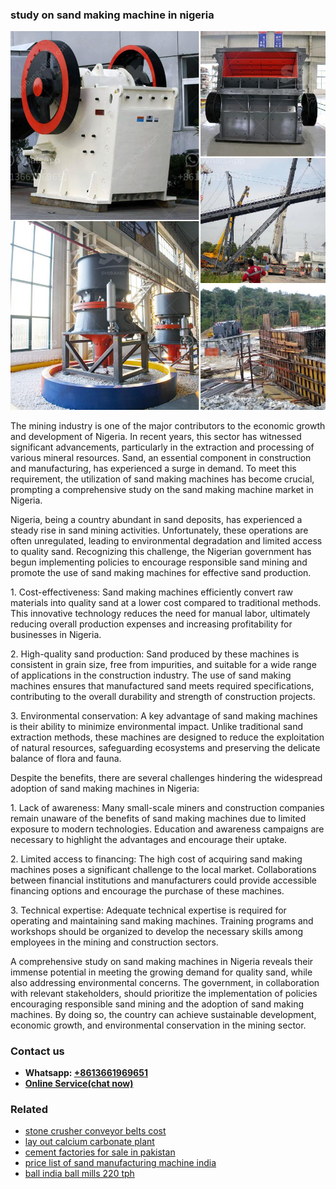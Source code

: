 <h3>study on sand making machine in nigeria</h3><img src='1708323092.jpg' alt=''><p>The mining industry is one of the major contributors to the economic growth and development of Nigeria. In recent years, this sector has witnessed significant advancements, particularly in the extraction and processing of various mineral resources. Sand, an essential component in construction and manufacturing, has experienced a surge in demand. To meet this requirement, the utilization of sand making machines has become crucial, prompting a comprehensive study on the sand making machine market in Nigeria.</p><p>Nigeria, being a country abundant in sand deposits, has experienced a steady rise in sand mining activities. Unfortunately, these operations are often unregulated, leading to environmental degradation and limited access to quality sand. Recognizing this challenge, the Nigerian government has begun implementing policies to encourage responsible sand mining and promote the use of sand making machines for effective sand production.</p><p>1. Cost-effectiveness: Sand making machines efficiently convert raw materials into quality sand at a lower cost compared to traditional methods. This innovative technology reduces the need for manual labor, ultimately reducing overall production expenses and increasing profitability for businesses in Nigeria.</p><p>2. High-quality sand production: Sand produced by these machines is consistent in grain size, free from impurities, and suitable for a wide range of applications in the construction industry. The use of sand making machines ensures that manufactured sand meets required specifications, contributing to the overall durability and strength of construction projects.</p><p>3. Environmental conservation: A key advantage of sand making machines is their ability to minimize environmental impact. Unlike traditional sand extraction methods, these machines are designed to reduce the exploitation of natural resources, safeguarding ecosystems and preserving the delicate balance of flora and fauna.</p><p>Despite the benefits, there are several challenges hindering the widespread adoption of sand making machines in Nigeria:</p><p>1. Lack of awareness: Many small-scale miners and construction companies remain unaware of the benefits of sand making machines due to limited exposure to modern technologies. Education and awareness campaigns are necessary to highlight the advantages and encourage their uptake.</p><p>2. Limited access to financing: The high cost of acquiring sand making machines poses a significant challenge to the local market. Collaborations between financial institutions and manufacturers could provide accessible financing options and encourage the purchase of these machines.</p><p>3. Technical expertise: Adequate technical expertise is required for operating and maintaining sand making machines. Training programs and workshops should be organized to develop the necessary skills among employees in the mining and construction sectors.</p><p>A comprehensive study on sand making machines in Nigeria reveals their immense potential in meeting the growing demand for quality sand, while also addressing environmental concerns. The government, in collaboration with relevant stakeholders, should prioritize the implementation of policies encouraging responsible sand mining and the adoption of sand making machines. By doing so, the country can achieve sustainable development, economic growth, and environmental conservation in the mining sector.</p><h3>Contact us</h3><ul><li><strong>Whatsapp:&nbsp;<a href="https://wa.me/8613661969651">+8613661969651</a></strong></li><li><a href="https://swt.shibang-china.com/?git&amp;zhl&amp;study on sand making machine in nigeria"><strong>Online Service(chat now)</strong></a></li></ul><h3>Related</h3><ul><li><a href='stone crusher conveyor belts cost.md'>stone crusher conveyor belts cost</a></li><li><a href='lay out calcium carbonate plant.md'>lay out calcium carbonate plant</a></li><li><a href='cement factories for sale in pakistan.md'>cement factories for sale in pakistan</a></li><li><a href='price list of sand manufacturing machine india.md'>price list of sand manufacturing machine india</a></li><li><a href='ball india ball mills 220 tph.md'>ball india ball mills 220 tph</a></li></ul>